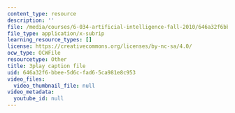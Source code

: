 ```yaml
---
content_type: resource
description: ''
file: /media/courses/6-034-artificial-intelligence-fall-2010/646a32f6bbee5d6cfad65ca981e8c953_UHBmv7qCey4.srt
file_type: application/x-subrip
learning_resource_types: []
license: https://creativecommons.org/licenses/by-nc-sa/4.0/
ocw_type: OCWFile
resourcetype: Other
title: 3play caption file
uid: 646a32f6-bbee-5d6c-fad6-5ca981e8c953
video_files:
  video_thumbnail_file: null
video_metadata:
  youtube_id: null
---
```

